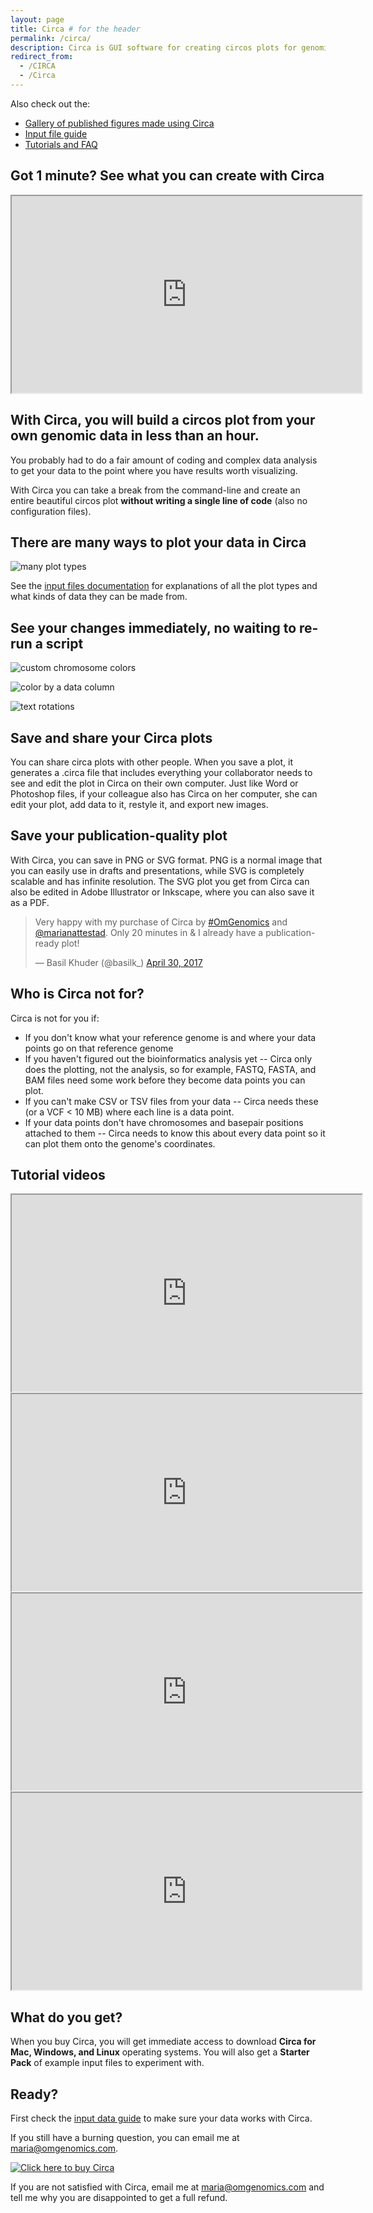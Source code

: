 ```yaml
---
layout: page
title: Circa # for the header
permalink: /circa/
description: Circa is GUI software for creating circos plots for genomic data.
redirect_from:
  - /CIRCA
  - /Circa
---
```


Also check out the:

* [Gallery of published figures made using Circa](/circa/gallery)
* [Input file guide](/circa/input-file-formats)
* [Tutorials and FAQ](/circa/help)

## Got 1 minute? See what you can create with Circa

<iframe src="https://www.youtube.com/embed/7Z1K5orBRb4?showinfo=0" width="560" height="315" allowfullscreen="allowfullscreen"></iframe>

## With Circa, you will build a circos plot from your own genomic data in less than an hour.

You probably had to do a fair amount of coding and complex data analysis to get your data to the point where you have results worth visualizing.

With Circa you can take a break from the command-line and create an entire beautiful circos plot **without writing a single line of code** (also no configuration files).

## There are many ways to plot your data in Circa

![many plot types](/assets/circa/many-plot-types.png)

See the [input files documentation](/circa/input-file-formats/) for explanations of all the plot types and what kinds of data they can be made from.

## See your changes immediately, no waiting to re-run a script

![custom chromosome colors](/assets/circa/custom-chromosome-colors.png)

![color by a data column](/assets/circa/color-by-column-annotated.png)

![text rotations](/assets/circa/text-rotations.png)

## Save and share your Circa plots

You can share circa plots with other people. When you save a plot, it generates a .circa file that includes everything your collaborator needs to see and edit the plot in Circa on their own computer. Just like Word or Photoshop files, if your colleague also has Circa on her computer, she can edit your plot, add data to it, restyle it, and export new images.

## Save your publication-quality plot

With Circa, you can save in PNG or SVG format. PNG is a normal image that you can easily use in drafts and presentations, while SVG is completely scalable and has infinite resolution. The SVG plot you get from Circa can also be edited in Adobe Illustrator or Inkscape, where you can also save it as a PDF.

<blockquote class="twitter-tweet" data-lang="en"><p lang="en" dir="ltr">Very happy with my purchase of Circa by <a href="https://twitter.com/hashtag/OmGenomics?src=hash&amp;ref_src=twsrc%5Etfw">#OmGenomics</a> and <a href="https://twitter.com/marianattestad?ref_src=twsrc%5Etfw">@marianattestad</a>. Only 20 minutes in &amp; I already have a publication-ready plot!</p>— Basil Khuder (@basilk_) <a href="https://twitter.com/basilk_/status/858760149682540545?ref_src=twsrc%5Etfw">April 30, 2017</a></blockquote>
<script async="" src="https://platform.twitter.com/widgets.js" charset="utf-8"></script>

## Who is Circa not for?

Circa is not for you if:

* If you don't know what your reference genome is and where your data points go on that reference genome
* If you haven't figured out the bioinformatics analysis yet -- Circa only does the plotting, not the analysis, so for example, FASTQ, FASTA, and BAM files need some work before they become data points you can plot.
* If you can't make CSV or TSV files from your data -- Circa needs these (or a VCF < 10 MB) where each line is a data point.
* If your data points don't have chromosomes and basepair positions attached to them -- Circa needs to know this about every data point so it can plot them onto the genome's coordinates.

## Tutorial videos

<iframe src="https://www.youtube.com/embed/iIlGQcRtMzY?showinfo=0" width="560" height="315" allowfullscreen="allowfullscreen"></iframe>

<iframe src="https://www.youtube.com/embed/cKlJDhucul8?rel=0&amp;showinfo=0" width="560" height="315" allowfullscreen="allowfullscreen"></iframe>

<iframe src="https://www.youtube.com/embed/Maxaz637rP4?rel=0&amp;showinfo=0" width="560" height="315" allowfullscreen="allowfullscreen"></iframe>

<iframe src="https://www.youtube.com/embed/2Gs4-xXn83c?rel=0&amp;showinfo=0" width="560" height="315" allowfullscreen="allowfullscreen"></iframe>


## What do you get?

When you buy Circa, you will get immediate access to download **Circa for Mac, Windows, and Linux** operating systems. You will also get a **Starter Pack** of example input files to experiment with.

## Ready?

First check the [input data guide](/circa/input-file-formats) to make sure your data works with Circa.

If you still have a burning question, you can email me at maria@omgenomics.com.

[![Click here to buy Circa](/assets/circa/buy-circa.png)](https://gum.co/circa)

If you are not satisfied with Circa, email me at maria@omgenomics.com and tell me why you are disappointed to get a full refund.
